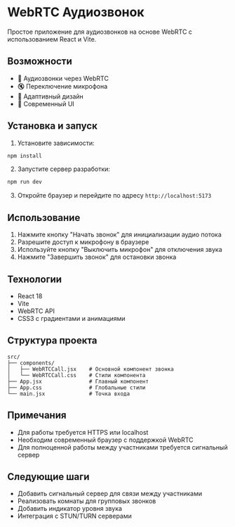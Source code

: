 # WebRTC Аудиозвонок

Простое приложение для аудиозвонков на основе WebRTC с использованием React и Vite.

## Возможности

- 🎤 Аудиозвонки через WebRTC
- 🔇 Переключение микрофона
- 📱 Адаптивный дизайн
- 🎨 Современный UI

## Установка и запуск

1. Установите зависимости:
```bash
npm install
```

2. Запустите сервер разработки:
```bash
npm run dev
```

3. Откройте браузер и перейдите по адресу `http://localhost:5173`

## Использование

1. Нажмите кнопку "Начать звонок" для инициализации аудио потока
2. Разрешите доступ к микрофону в браузере
3. Используйте кнопку "Выключить микрофон" для отключения звука
4. Нажмите "Завершить звонок" для остановки звонка

## Технологии

- React 18
- Vite
- WebRTC API
- CSS3 с градиентами и анимациями

## Структура проекта

```
src/
├── components/
│   ├── WebRTCCall.jsx    # Основной компонент звонка
│   └── WebRTCCall.css    # Стили компонента
├── App.jsx               # Главный компонент
├── App.css               # Глобальные стили
└── main.jsx              # Точка входа
```

## Примечания

- Для работы требуется HTTPS или localhost
- Необходим современный браузер с поддержкой WebRTC
- Для полноценной работы между участниками требуется сигнальный сервер

## Следующие шаги

- Добавить сигнальный сервер для связи между участниками
- Реализовать комнаты для групповых звонков
- Добавить индикатор уровня звука
- Интеграция с STUN/TURN серверами
